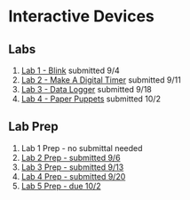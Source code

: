 # Interactive Devices

## Labs
1. [Lab 1 - Blink](https://github.com/chrisbrownell/IDD-Fa18-Lab1-ckb77) submitted 9/4
2. [Lab 2 - Make A Digital Timer](https://github.com/chrisbrownell/IDD-Fa18-Lab2-ckb77/blob/master/README.md) submitted 9/11
3. [Lab 3 - Data Logger](https://github.com/chrisbrownell/IDD-Fa18-Lab3-ckb77/blob/master/README.md) submitted 9/18
4. [Lab 4 - Paper Puppets](https://github.com/chrisbrownell/IDD-Fa18-Lab4-ckb77/blob/master/README.md) submitted 10/2

## Lab Prep
1. Lab 1 Prep - no submittal needed
2. [Lab 2 Prep - submitted 9/6](https://github.com/chrisbrownell/IDD-Fa18-Lab2-Prep/)
3. [Lab 3 Prep - submitted 9/13](https://github.com/chrisbrownell/IDD-Fa18-Lab3-Prep/blob/master/README.md)
4. [Lab 4 Prep - submitted 9/20](https://github.com/chrisbrownell/IDD-Fa18-Lab4-Prep/blob/master/README.md)
5. [Lab 5 Prep - due 10/2]()

